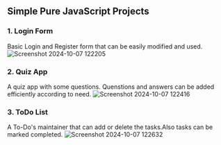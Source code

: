 ## Simple Pure JavaScript Projects ###
### 1. Login Form
Basic Login and Register form that can be easily modified and used. 
![Screenshot 2024-10-07 122205](https://github.com/user-attachments/assets/12cecd67-6eba-424b-a552-2f34469e6c7b)

### 2. Quiz App
A quiz app with some questions. Quenstions and answers can be added efficiently according to need.
![Screenshot 2024-10-07 122416](https://github.com/user-attachments/assets/6f7d7732-c4bd-4b73-8d53-6f3b8f3d7ae9)

### 3. ToDo List
A To-Do's maintainer that can add or delete the tasks.Also tasks can be marked completed.
![Screenshot 2024-10-07 122632](https://github.com/user-attachments/assets/c8bc3b3a-3b2e-4880-9f41-f570acf36750)
